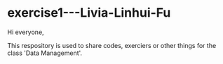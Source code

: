 # exercise1---Livia-Linhui-Fu
Hi everyone,

This respository is used to share codes, exerciers or other things for the class 'Data Management'.


